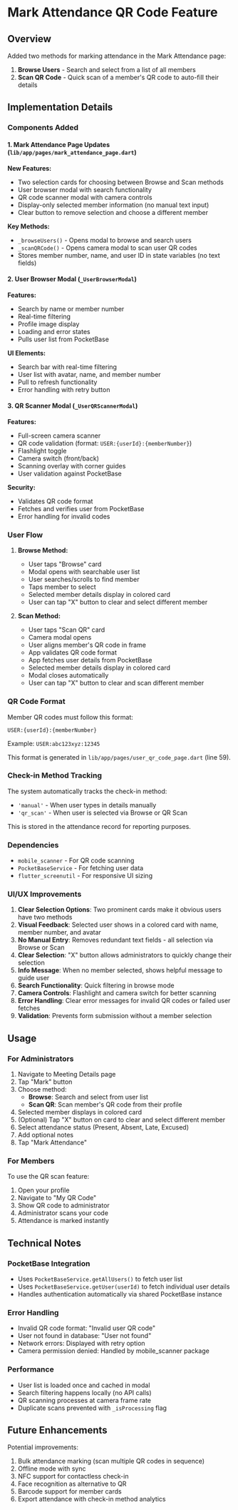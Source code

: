 # Mark Attendance QR Code Feature

## Overview

Added two methods for marking attendance in the Mark Attendance page:

1. **Browse Users** - Search and select from a list of all members
2. **Scan QR Code** - Quick scan of a member's QR code to auto-fill their details

## Implementation Details

### Components Added

#### 1. Mark Attendance Page Updates (`lib/app/pages/mark_attendance_page.dart`)

**New Features:**

- Two selection cards for choosing between Browse and Scan methods
- User browser modal with search functionality
- QR code scanner modal with camera controls
- Display-only selected member information (no manual text input)
- Clear button to remove selection and choose a different member

**Key Methods:**

- `_browseUsers()` - Opens modal to browse and search users
- `_scanQRCode()` - Opens camera modal to scan user QR codes
- Stores member number, name, and user ID in state variables (no text fields)

#### 2. User Browser Modal (`_UserBrowserModal`)

**Features:**

- Search by name or member number
- Real-time filtering
- Profile image display
- Loading and error states
- Pulls user list from PocketBase

**UI Elements:**

- Search bar with real-time filtering
- User list with avatar, name, and member number
- Pull to refresh functionality
- Error handling with retry button

#### 3. QR Scanner Modal (`_UserQRScannerModal`)

**Features:**

- Full-screen camera scanner
- QR code validation (format: `USER:{userId}:{memberNumber}`)
- Flashlight toggle
- Camera switch (front/back)
- Scanning overlay with corner guides
- User validation against PocketBase

**Security:**

- Validates QR code format
- Fetches and verifies user from PocketBase
- Error handling for invalid codes

### User Flow

1. **Browse Method:**

   - User taps "Browse" card
   - Modal opens with searchable user list
   - User searches/scrolls to find member
   - Taps member to select
   - Selected member details display in colored card
   - User can tap "X" button to clear and select different member

2. **Scan Method:**
   - User taps "Scan QR" card
   - Camera modal opens
   - User aligns member's QR code in frame
   - App validates QR code format
   - App fetches user details from PocketBase
   - Selected member details display in colored card
   - Modal closes automatically
   - User can tap "X" button to clear and scan different member

### QR Code Format

Member QR codes must follow this format:

```
USER:{userId}:{memberNumber}
```

Example: `USER:abc123xyz:12345`

This format is generated in `lib/app/pages/user_qr_code_page.dart` (line 59).

### Check-in Method Tracking

The system automatically tracks the check-in method:

- `'manual'` - When user types in details manually
- `'qr_scan'` - When user is selected via Browse or QR Scan

This is stored in the attendance record for reporting purposes.

### Dependencies

- `mobile_scanner` - For QR code scanning
- `PocketBaseService` - For fetching user data
- `flutter_screenutil` - For responsive UI sizing

### UI/UX Improvements

1. **Clear Selection Options**: Two prominent cards make it obvious users have two methods
2. **Visual Feedback**: Selected user shows in a colored card with name, member number, and avatar
3. **No Manual Entry**: Removes redundant text fields - all selection via Browse or Scan
4. **Clear Selection**: "X" button allows administrators to quickly change their selection
5. **Info Message**: When no member selected, shows helpful message to guide user
6. **Search Functionality**: Quick filtering in browse mode
7. **Camera Controls**: Flashlight and camera switch for better scanning
8. **Error Handling**: Clear error messages for invalid QR codes or failed user fetches
9. **Validation**: Prevents form submission without a member selection

## Usage

### For Administrators

1. Navigate to Meeting Details page
2. Tap "Mark" button
3. Choose method:
   - **Browse**: Search and select from user list
   - **Scan QR**: Scan member's QR code from their profile
4. Selected member displays in colored card
5. (Optional) Tap "X" button on card to clear and select different member
6. Select attendance status (Present, Absent, Late, Excused)
7. Add optional notes
8. Tap "Mark Attendance"

### For Members

To use the QR scan feature:

1. Open your profile
2. Navigate to "My QR Code"
3. Show QR code to administrator
4. Administrator scans your code
5. Attendance is marked instantly

## Technical Notes

### PocketBase Integration

- Uses `PocketBaseService.getAllUsers()` to fetch user list
- Uses `PocketBaseService.getUser(userId)` to fetch individual user details
- Handles authentication automatically via shared PocketBase instance

### Error Handling

- Invalid QR code format: "Invalid user QR code"
- User not found in database: "User not found"
- Network errors: Displayed with retry option
- Camera permission denied: Handled by mobile_scanner package

### Performance

- User list is loaded once and cached in modal
- Search filtering happens locally (no API calls)
- QR scanning processes at camera frame rate
- Duplicate scans prevented with `_isProcessing` flag

## Future Enhancements

Potential improvements:

1. Bulk attendance marking (scan multiple QR codes in sequence)
2. Offline mode with sync
3. NFC support for contactless check-in
4. Face recognition as alternative to QR
5. Barcode support for member cards
6. Export attendance with check-in method analytics

